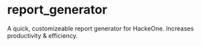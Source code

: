 # report_generator
A quick, customizeable report generator for HackeOne. Increases productivity &amp; efficiency.
